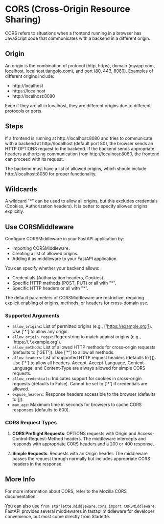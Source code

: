 # CORS (Cross-Origin Resource Sharing)

CORS refers to situations when a frontend running in a browser has JavaScript code that communicates with a backend in a different origin.

## Origin

An origin is the combination of protocol (http, https), domain (myapp.com, localhost, localhost.tiangolo.com), and port (80, 443, 8080). Examples of different origins include:

- http://localhost
- https://localhost
- http://localhost:8080

Even if they are all in localhost, they are different origins due to different protocols or ports.

## Steps

If a frontend is running at http://localhost:8080 and tries to communicate with a backend at http://localhost (default port 80), the browser sends an HTTP OPTIONS request to the backend. If the backend sends appropriate headers authorizing communication from http://localhost:8080, the frontend can proceed with its request.

The backend must have a list of allowed origins, which should include http://localhost:8080 for proper functionality.

## Wildcards

A wildcard "*" can be used to allow all origins, but this excludes credentials (Cookies, Authorization headers). It is better to specify allowed origins explicitly.

## Use CORSMiddleware

Configure CORSMiddleware in your FastAPI application by:

- Importing CORSMiddleware.
- Creating a list of allowed origins.
- Adding it as middleware to your FastAPI application.

You can specify whether your backend allows:

- Credentials (Authorization headers, Cookies).
- Specific HTTP methods (POST, PUT) or all with "*".
- Specific HTTP headers or all with "*".

The default parameters of CORSMiddleware are restrictive, requiring explicit enabling of origins, methods, or headers for cross-domain use.

### Supported Arguments

- `allow_origins`: List of permitted origins (e.g., ['https://example.org']). Use ['*'] to allow any origin.
- `allow_origin_regex`: Regex string to match against origins (e.g., 'https://.*\.example\.org').
- `allow_methods`: List of allowed HTTP methods for cross-origin requests (defaults to ['GET']). Use ['*'] to allow all methods.
- `allow_headers`: List of supported HTTP request headers (defaults to []). Use ['*'] to allow all headers. Accept, Accept-Language, Content-Language, and Content-Type are always allowed for simple CORS requests.
- `allow_credentials`: Indicates support for cookies in cross-origin requests (defaults to False). Cannot be set to ['*'] if credentials are allowed.
- `expose_headers`: Response headers accessible to the browser (defaults to []).
- `max_age`: Maximum time in seconds for browsers to cache CORS responses (defaults to 600).

### CORS Request Types

1. **CORS Preflight Requests**: OPTIONS requests with Origin and Access-Control-Request-Method headers. The middleware intercepts and responds with appropriate CORS headers and a 200 or 400 response.
   
2. **Simple Requests**: Requests with an Origin header. The middleware passes the request through normally but includes appropriate CORS headers in the response.

## More Info

For more information about CORS, refer to the Mozilla CORS documentation.

You can also use `from starlette.middleware.cors import CORSMiddleware`. FastAPI provides several middlewares in fastapi.middleware for developer convenience, but most come directly from Starlette.
